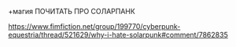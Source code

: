 +магия
ПОЧИТАТЬ ПРО СОЛАРПАНК

https://www.fimfiction.net/group/199770/cyberpunk-equestria/thread/521629/why-i-hate-solarpunk#comment/7862835


